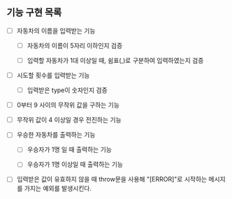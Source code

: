 ## 기능 구현 목록

- [ ] 자동차의 이름을 입력받는 기능

  - [ ] 자동차의 이름이 5자리 이하인지 검증

  - [ ] 입력할 자동차가 1대 이상일 때, 쉼표(,)로 구분하여 입력하였는지 검증

- [ ] 시도할 횟수를 입력받는 기능

  - [ ] 입력받은 type이 숫자인지 검증

- [ ] 0부터 9 사이의 무작위 값을 구하는 기능

- [ ] 무작위 값이 4 이상일 경우 전진하는 기능

- [ ] 우승한 자동차를 출력하는 기능

  - [ ] 우승자가 1명 일 때 출력하는 기능

  - [ ] 우승자가 1명 이상일 때 출력하는 기능

- [ ] 입력받은 값이 유효하지 않을 때 throw문을 사용해 "[ERROR]"로 시작하는 메시지를 가지는 예외를 발생시킨다.

